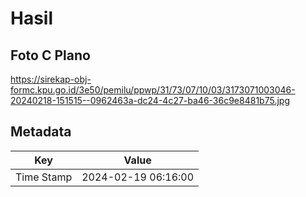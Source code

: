 # Hasil

## Foto C Plano

https://sirekap-obj-formc.kpu.go.id/3e50/pemilu/ppwp/31/73/07/10/03/3173071003046-20240218-151515--0962463a-dc24-4c27-ba46-36c9e8481b75.jpg


## Metadata

| Key        | Value               |
| ---------- | ------------------- |
| Time Stamp | 2024-02-19 06:16:00 |



